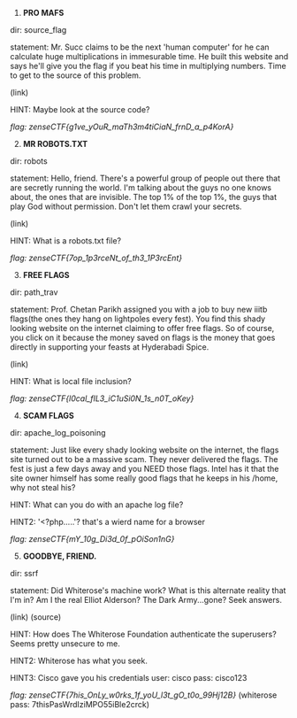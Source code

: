 1. **PRO MAFS**

dir: source_flag

statement: Mr. Succ claims to be the next 'human computer' for he can calculate huge multiplications in immesurable time. He built this website and says he'll give you the flag if you beat his time in multiplying numbers. Time to get to the source of this problem.

(link)

HINT: Maybe look at the source code?

*flag: zenseCTF{g1ve_yOuR_maTh3m4tiCiaN_frnD_a_p4KorA}*

2. **MR ROBOTS.TXT**

dir: robots

statement: Hello, friend. There's a powerful group of people out there that are secretly running the world. I'm talking about the guys no one knows about, the ones that are invisible. The top 1% of the top 1%, the guys that play God without permission. Don't let them crawl your secrets.

(link)

HINT: What is a robots.txt file?

*flag: zenseCTF{7op_1p3rceNt_of_th3_1P3rcEnt}*

3. **FREE FLAGS**

dir: path_trav

statement: Prof. Chetan Parikh assigned you with a job to buy new iiitb flags(the ones they hang on lightpoles every fest). You find this shady looking website on the internet claiming to offer free flags. So of course, you click on it because the money saved on flags is the money that goes directly in supporting your feasts at Hyderabadi Spice.

(link)

HINT: What is local file inclusion?

*flag: zenseCTF{l0cal_fIL3_iC1uSi0N_1s_n0T_oKey}*

4. **SCAM FLAGS**

dir: apache_log_poisoning

statement: Just like every shady looking website on the internet, the flags site turned out to be a massive scam. They never delivered the flags. The fest is just a few days away and you NEED those flags. Intel has it that the site owner himself has some really good flags that he keeps in his /home, why not steal his?

HINT: What can you do with an apache log file?

HINT2: '<?php.....'? that's a wierd name for a browser

*flag: zenseCTF{mY_10g_Di3d_0f_pOiSon1nG}*

5. **GOODBYE, FRIEND.**

dir: ssrf

statement: Did Whiterose's machine work? What is this alternate reality that I'm in? Am I the real Elliot Alderson? The Dark Army...gone? Seek answers.

(link) (source)

HINT: How does The Whiterose Foundation authenticate the superusers? Seems pretty unsecure to me.

HINT2: Whiterose has what you seek.

HINT3: Cisco gave you his credentials
		user: cisco
		pass: cisco123

*flag: zenseCTF{7his_OnLy_w0rks_1f_yoU_l3t_gO_t0o_99Hj12B}*
(whiterose pass: 7thisPasWrdIziMPO55iBle2crck)